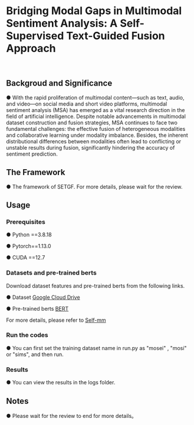 # Bridging Modal Gaps in Multimodal Sentiment Analysis: A Self-Supervised Text-Guided Fusion Approach

<br/>

## Backgroud and Significance

●    With the rapid proliferation of multimodal content—such as text, audio, and video—on social media and short video platforms, multimodal sentiment analysis (MSA) has emerged as a vital research direction in the field of artificial intelligence. Despite notable advancements in multimodal dataset construction and fusion strategies, MSA continues to face two fundamental challenges: the effective fusion of heterogeneous modalities and collaborative learning under modality imbalance. Besides, the inherent distributional differences between modalities often lead to conflicting or unstable results during fusion, significantly hindering the accuracy of sentiment prediction.

## The Framework

●   The framework of SETGF. For more details, please wait for the review.

## Usage

### Prerequisites

●    Python ==3.8.18

●    Pytorch==1.13.0

●    CUDA ==12.7

### Datasets and pre-trained berts

Download dataset features and pre-trained berts from the following links.

●   Dataset [Google Cloud Drive](https://drive.google.com/drive/folders/1E5kojBirtd5VbfHsFp6FYWkQunk73Nsv?usp=sharing)

●   Pre-trained berts [BERT](https://github.com/google-research/bert)

For more details, please refer to  [Self-mm](https://github.com/thuiar/Self-MM)

### Run the codes

●   You can first set the training dataset name in run.py as "mosei" , "mosi" or "sims", and then run.

### Results

●   You can view the results in the logs folder.

## Notes

● Please wait for the review to end for more details。